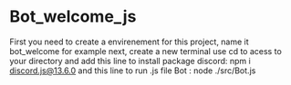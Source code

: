# Bot_welcome_js

First you need to create a envirenement for this project, name it bot_welcome for example
next, create a new terminal use cd to acess to your directory and add this line to install package discord:
  npm i discord.js@13.6.0 
and this line to run .js file Bot : 
  node ./src/Bot.js
